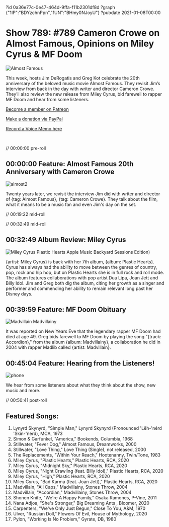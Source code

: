 ?id 0a36e77c-0e47-464d-9ffa-f11b2301df8d
?graph {"1IP":"BDYzchnPpn","1UN":"BHmy0NJoyU"}
?pubdate 2021-01-08T00:00
# Show 789: #789 Cameron Crowe on Almost Famous, Opinions on Miley Cyrus & MF Doom
![Almost Famous](https://static.soundopinions.org/images/2021/almostfamous.jpeg)

This week, hosts Jim DeRogatis and Greg Kot celebrate the 20th anniversary of the beloved music movie Almost Famous. They revisit Jim’s interview from back in the day with writer and director Cameron Crowe. They’ll also review the new release from Miley Cyrus, bid farewell to rapper MF Doom and hear from some listeners. 

[Become a member on Patreon](https://www.patreon.com/soundopinions)

[Make a donation via PayPal](https://bit.ly/36zIhZK) 

[Record a Voice Memo here](https://micdropp.com/studio/5febf006eba45/)

               



// 00:00:00 pre-roll


## 00:00:00 Feature: Almost Famous 20th Anniversary with Cameron Crowe
![almost2](https://static.soundopinions.org/images/2021/almost2.jpeg)

Twenty years later, we revisit the interview Jim did with writer and director of {tag: Almost Famous}, {tag: Cameron Crowe}. They talk about the film, what it means to be a music fan and even Jim's day on the set.

// 00:19:22 mid-roll

// 00:32:49 mid-roll

## 00:32:49 Album Review: Miley Cyrus

![Miley Cyrus Plastic Hearts Apple Music Backyard Sessions Edition)](https://static.soundopinions.org/assets/789/1IP12.jpg)

{artist: Miley Cyrus} is back with her 7th album, {album: Plastic Hearts}. Cyrus has always had the ability to move between the genres of country, pop, rock and hip hop, but on Plastic Hearts she is in full rock and roll mode. The album features collaborations with pop artist Dua Lipa, Joan Jett and Billy Idol. Jim and Greg both dig the album, citing her growth as a singer and performer and commending her ability to remain relevant long past her Disney days.


## 00:39:59 Feature: MF Doom Obituary

![Madvillain Madvillainy](https://static.soundopinions.org/assets/789/1UN5.jpg)

It was reported on New Years Eve that the legendary rapper MF Doom had died at age 49. Greg bids farewell to MF Doom by playing the song "{track: Accordion}," from the album {album: Madvillainy}, a collaboration he did in 2004 with rapper Madlib called {artist: Madvillain}.



## 00:45:04 Feature: Hearing from the Listeners!
![phone](https://static.soundopinions.org/images/2021/phone.jpeg)

We hear from some listeners about what they think about the show, new music and more.



// 00:50:41 post-roll




## Featured Songs:


1. Lynyrd Skynyrd, "Simple Man," Lynyrd Skynyrd (Pronounced 'Lĕh-'nérd 'Skin-'nérd), MCA, 1973
1. Simon & Garfunkel, "America," Bookends, Columbia, 1968
1. Stillwater, "Fever Dog," Almost Famous, Dreamworks, 2000
1. Stillwater, "Love Thing," Love Thing (Single), not released, 2000
1. The Replacements, "Within Your Reach," Hootenanny, Twin/Tone, 1983
1. Miley Cyrus, "Plastic Hearts," Plastic Hearts, RCA, 2020
1. Miley Cyrus, "Midnight Sky," Plastic Hearts, RCA, 2020
1. Miley Cyrus, "Night Crawling (feat. Billy Idol)," Plastic Hearts, RCA, 2020
1. Miley Cyrus, "High," Plastic Hearts, RCA, 2020
1. Miley Cyrus, "Bad Karma (feat. Joan Jett)," Plastic Hearts, RCA, 2020
1. Madvillain, "All Caps," Madvillainy, Stones Throw, 2004
1. Madvillain, "Accordian," Madvillainy, Stones Throw, 2004
1. Shonen Knife, "We're A Happy Family," Osaka Ramones, P-Vine, 2011
1. Nana Adjoa, "She's Stronger," Big Dreaming Ants , Bloomer, 2020
1. Carpenters, "We've Only Just Begun," Close To You, A&M, 1970
1. Ulver, "Russian Doll," Flowers Of Evil, House of Mythology, 2020
1. Pylon, "Working Is No Problem," Gyrate, DB, 1980
